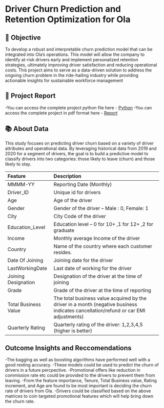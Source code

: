 # Driver Churn Prediction and Retention Optimization for Ola

## 🎯 Objective
To develop a robust and interpretable churn prediction model that can be integrated into Ola’s operations. This model will allow the company to identify at-risk drivers early and implement personalized retention strategies, ultimately improving driver satisfaction and reducing operational costs. This project aims to serve as a data-driven solution to address the ongoing churn problem in the ride-hailing industry while providing actionable insights for sustainable workforce management

## 📝 Project Report
-You can access the complete project python file here - [Python](https://github.com/nikhilsree5/OlaCaseStudy/blob/main/Ola_Case_study.ipynb)
-You can access the complete project in pdf format here - [Report](https://github.com/nikhilsree5/OlaCaseStudy/blob/main/Ola_Case_study.pdf)

## 📚 About Data
This study focuses on predicting driver churn based on a variety of driver attributes and operational data. By leveraging historical data from 2019 and 2020 for a segment of drivers, the goal is to build a predictive model to classify drivers into two categories: those likely to leave (churn) and those likely to stay. 

| Feature | Description |
|:--------|:------------|
| MMMM-YY | Reporting Date (Monthly)|
| Driver_ID | Unique id for drivers|
| Age | Age of the driver |
| Gender | Gender of the driver – Male : 0, Female: 1|
| City | City Code of the driver |
| Education_Level |  Education level – 0 for 10+ ,1 for 12+ ,2 for graduate |
| Income |  Monthly average Income of the driver | 
| Country | Name of the country where each customer resides. | 
|Date Of Joining | Joining date for the driver |
|LastWorkingDate | Last date of working for the driver |
|Joining Designation | Designation of the driver at the time of joining |
|Grade | Grade of the driver at the time of reporting |
|Total Business Value | The total business value acquired by the driver in a month (negative business indicates cancellation/refund or car EMI adjustments) |
|Quarterly Rating | Quarterly rating of the driver: 1,2,3,4,5 (higher is better) |

## Outcome Insights and Reccomendations

-The bagging as well as boosting algorithms have performed well with a good resting accuracy.
-These models could be used to predict the churn of drivers in a future percpective.
-Promotional offers like reduction in commission rate etc could be provided to the drivers to prevent them from leaving.
-From the feature importance, Tenure, Total Business value, Rating increment, and Age are found to be most important is deciding the churn rate of drivers from Ola.
-Drivers could be classified based on the above matrices to coin targeted promotional features which will help bring down the churn rate.
